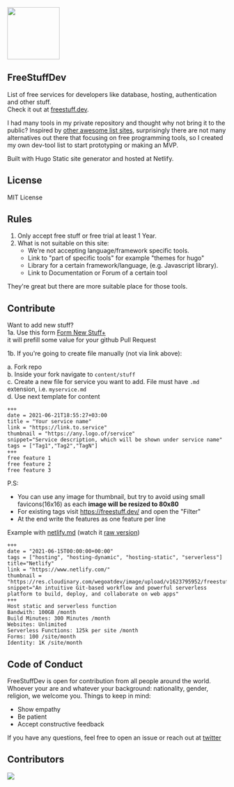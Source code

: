 <img src="https://i.ibb.co/ZHwQF1b/Screen-Shot-2022-09-23-at-15-50-49-removebg-preview.png" width="120px"/>


## FreeStuffDev
List of free services for developers like database, hosting, authentication and other stuff.  
Check it out at [freestuff.dev](https://freestuff.dev). 

I had many tools in my private repository and thought why not bring it to the public?
Inspired by [other awesome list sites](https://freestuff.dev/tags/awesome-list/), surprisingly there are not many alternatives out there that focusing on free programming tools, so I created my own dev-tool list to start prototyping or making an MVP.


Built with Hugo Static site generator and hosted at Netlify.

## License
MIT License

## Rules
1. Only accept free stuff or free trial at least 1 Year.
2. What is not suitable on this site:   
   - We're not accepting language/framework specific tools. 
   - Link to "part of specific tools" for example "themes for hugo"
   - Library for a certain framework/language, (e.g. Javascript library). 
   - Link to Documentation or Forum of a certain tool

They're great but there are more suitable place for those tools. 

## Contribute
Want to add new stuff?   
1a. Use this form
[Form New Stuff+](https://freestuff.dev/new-stuff)  
it will prefill some value for your github Pull Request

1b. If you're going to create file manually (not via link above):

a. Fork repo  
b. Inside your fork navigate to `content/stuff`  
c. Create a new file for service you want to add. File must have `.md` extension, i.e. `myservice.md`  
d. Use next template for content

```
+++
date = 2021-06-21T18:55:27+03:00
title = "Your service name"
link = "https://link.to.service"
thumbnail = "https://any.logo.of/service"
snippet="Service description, which will be shown under service name"
tags = ["Tag1","Tag2","TagN"]
+++ 
free feature 1
free feature 2
free feature 3
```

P.S:

- You can use any image for thumbnail, but try to avoid using small favicons(16x16) as each **image will be resized to 80x80**
- For existing tags visit https://freestuff.dev/ and open the "Filter"
- At the end write the features as one feature per line

Example with [netlify.md](https://github.com/NEK-RA/freeStuffDev/blob/main/content/stuff/netlify.md) (watch it [raw version](https://raw.githubusercontent.com/NEK-RA/freeStuffDev/main/content/stuff/netlify.md))
```
+++
date = "2021-06-15T00:00:00+00:00"
tags = ["hosting", "hosting-dynamic", "hosting-static", "serverless"]
title="Netlify"
link = "https://www.netlify.com/"
thumbnail = "https://res.cloudinary.com/wegoatdev/image/upload/v1623795952/freestuffdev/stuff/netlify.png"
snippet="An intuitive Git-based workflow and powerful serverless platform to build, deploy, and collaborate on web apps"
+++
Host static and serverless function
Bandwith: 100GB /month
Build Minutes: 300 Minutes /month
Websites: Unlimited
Serverless Functions: 125k per site /month
Forms: 100 /site/month
Identity: 1K /site/month
```

## Code of Conduct
FreeStuffDev is open for contribution from all people around the world. Whoever your are and whatever your background: nationality, gender, religion, we welcome you. Things to keep in mind:
- Show empathy
- Be patient
- Accept constructive feedback

If you have any questions, feel free to open an issue or reach out at [twitter](https://twitter.com/hilmanski)

## Contributors
<a href="https://github.com/hilmanski/freeStuffDev/graphs/contributors">
  <img src="https://contrib.rocks/image?repo=hilmanski/freeStuffDev" />
</a>
